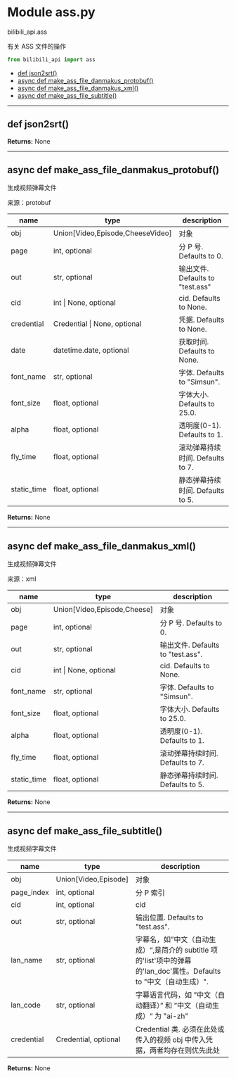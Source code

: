 # Module ass.py


bilibili_api.ass

有关 ASS 文件的操作


``` python
from bilibili_api import ass
```

- [def json2srt()](#def-json2srt)
- [async def make\_ass\_file\_danmakus\_protobuf()](#async-def-make\_ass\_file\_danmakus\_protobuf)
- [async def make\_ass\_file\_danmakus\_xml()](#async-def-make\_ass\_file\_danmakus\_xml)
- [async def make\_ass\_file\_subtitle()](#async-def-make\_ass\_file\_subtitle)

---

## def json2srt()




**Returns:** None



---

## async def make_ass_file_danmakus_protobuf()

生成视频弹幕文件

来源：protobuf


| name | type | description |
| - | - | - |
| obj | Union[Video,Episode,CheeseVideo] | 对象 |
| page | int, optional | 分 P 号. Defaults to 0. |
| out | str, optional | 输出文件. Defaults to "test.ass" |
| cid | int \| None, optional | cid. Defaults to None. |
| credential | Credential \| None, optional | 凭据. Defaults to None. |
| date | datetime.date, optional | 获取时间. Defaults to None. |
| font_name | str, optional | 字体. Defaults to "Simsun". |
| font_size | float, optional | 字体大小. Defaults to 25.0. |
| alpha | float, optional | 透明度(0-1). Defaults to 1. |
| fly_time | float, optional | 滚动弹幕持续时间. Defaults to 7. |
| static_time | float, optional | 静态弹幕持续时间. Defaults to 5. |

**Returns:** None



---

## async def make_ass_file_danmakus_xml()

生成视频弹幕文件

来源：xml


| name | type | description |
| - | - | - |
| obj | Union[Video,Episode,Cheese] | 对象 |
| page | int, optional | 分 P 号. Defaults to 0. |
| out | str, optional | 输出文件. Defaults to "test.ass". |
| cid | int \| None, optional | cid. Defaults to None. |
| font_name | str, optional | 字体. Defaults to "Simsun". |
| font_size | float, optional | 字体大小. Defaults to 25.0. |
| alpha | float, optional | 透明度(0-1). Defaults to 1. |
| fly_time | float, optional | 滚动弹幕持续时间. Defaults to 7. |
| static_time | float, optional | 静态弹幕持续时间. Defaults to 5. |

**Returns:** None



---

## async def make_ass_file_subtitle()

生成视频字幕文件


| name | type | description |
| - | - | - |
| obj | Union[Video,Episode] | 对象 |
| page_index | int, optional | 分 P 索引 |
| cid | int, optional | cid |
| out | str, optional | 输出位置. Defaults to "test.ass". |
| lan_name | str, optional | 字幕名，如”中文（自动生成）“,是简介的 subtitle 项的'list'项中的弹幕的'lan_doc'属性。Defaults to "中文（自动生成）". |
| lan_code | str, optional | 字幕语言代码，如 ”中文（自动翻译）” 和 ”中文（自动生成）“ 为 "ai-zh" |
| credential | Credential, optional | Credential 类. 必须在此处或传入的视频 obj 中传入凭据，两者均存在则优先此处 |

**Returns:** None



